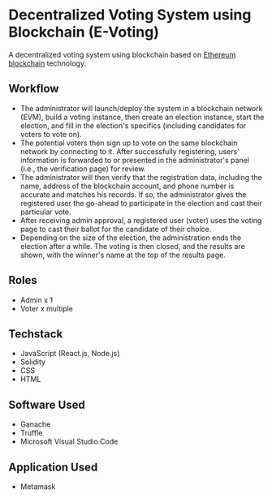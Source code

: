 # Decentralized Voting System using Blockchain (E-Voting)

A decentralized voting system using blockchain based on [Ethereum blockchain](https://ethereum.org/dapps/) technology.

## Workflow

- The administrator will launch/deploy the system in a blockchain network (EVM), build a voting instance, then create an election instance, start the election, and fill in the election's specifics (including candidates for voters to vote on).
- The potential voters then sign up to vote on the same blockchain network by connecting to it. After successfully registering, users' information is forwarded to or presented in the administrator's panel (i.e., the verification page) for review.
- The administrator will then verify that the registration data, including the name, address of the blockchain account, and phone number is accurate and matches his records. If so, the administrator gives the registered user the go-ahead to participate in the election and cast their particular vote.
- After receiving admin approval, a registered user (voter) uses the voting page to cast their ballot for the candidate of their choice.
- Depending on the size of the election, the administration ends the election after a while. The voting is then closed, and the results are shown, with the winner's name at the top of the results page.

## Roles
- Admin x 1
- Voter x multiple

## Techstack
- JavaScript (React.js, Node.js)
- Solidity
- CSS
- HTML

## Software Used
- Ganache
- Truffle
- Microsoft Visual Studio Code

## Application Used
- Metamask

